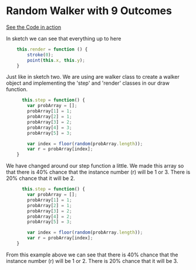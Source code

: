 # Random Walker with 9 Outcomes

[See the Code in action](code.html)

In sketch we can see that everything up to here

```js
    this.render = function () {
        stroke(0);
        point(this.x, this.y);
    }
```

Just like in sketch two. We are using are walker class to create a walker object and implementing the 'step' and 'render' classes in our draw function. 



```js
      this.step = function() {
        var probArray = [];
        probArray[1] = 1;
        probArray[2] = 1;
        probArray[3] = 2;
        probArray[4] = 3;
        probArray[5] = 3;

        var index = floor(random(probArray.length));
        var r = probArray[index];
    }
```

We have changed around our step function a little. We made this array so that there is 40% chance that the instance number (r) will be 1 or 3. There is 20% chance that it will be 2.

```js
      this.step = function() {
        var probArray = [];
        probArray[1] = 1;
        probArray[2] = 1;
        probArray[3] = 2;
        probArray[4] = 2;
        probArray[5] = 3;

        var index = floor(random(probArray.length));
        var r = probArray[index];
    }
```

From this example above we can see that there is 40% chance that the instance number (r) will be 1 or 2. There is 20% chance that it will be 3.